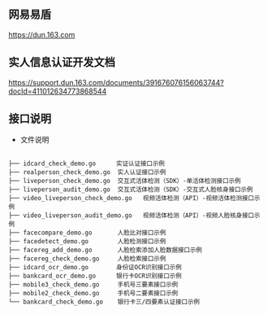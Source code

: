 ## 网易易盾
https://dun.163.com
## 实人信息认证开发文档
https://support.dun.163.com/documents/391676076156063744?docId=411012634773868544
## 接口说明

- 文件说明

```

├── idcard_check_demo.go　    实证认证接口示例
├── realperson_check_demo.go  实人认证接口示例
├── liveperson_check_demo.go  交互式活体检测（SDK）-单活体检测接口示例
├── liveperson_audit_demo.go  交互式活体检测（SDK）-交互式人脸核身接口示例
├── video_liveperson_check_demo.go   视频活体检测（API）-视频活体检测接口示例
├── video_liveperson_audit_demo.go   视频活体检测（API）-视频人脸核身接口示例
├── facecompare_demo.go       人脸比对接口示例
├── facedetect_demo.go        人脸检测接口示例
├── facereg_add_demo.go       人脸检索添加人脸数据接口示例
├── facereg_check_demo.go     人脸检索接口示例
├── idcard_ocr_demo.go　      身份证OCR识别接口示例
├── bankcard_ocr_demo.go　    银行卡OCR识别接口示例
├── mobile3_check_demo.go     手机号三要素接口示例
├── mobile2_check_demo.go     手机号二要素接口示例
└── bankcard_check_demo.go    银行卡三/四要素认证接口示例
```
